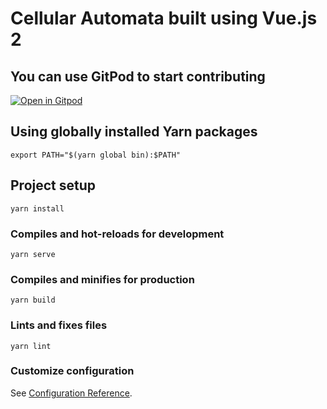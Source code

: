 # Cellular Automata built using Vue.js 2

## You can use GitPod to start contributing
[![Open in Gitpod](https://gitpod.io/button/open-in-gitpod.svg)](https://gitpod.io/#https://github.com/xx745/cellular-automaton-vuejs-2)

## Using globally installed Yarn packages
```
export PATH="$(yarn global bin):$PATH"
```

## Project setup
```
yarn install
```

### Compiles and hot-reloads for development
```
yarn serve
```

### Compiles and minifies for production
```
yarn build
```

### Lints and fixes files
```
yarn lint
```

### Customize configuration
See [Configuration Reference](https://cli.vuejs.org/config/).
